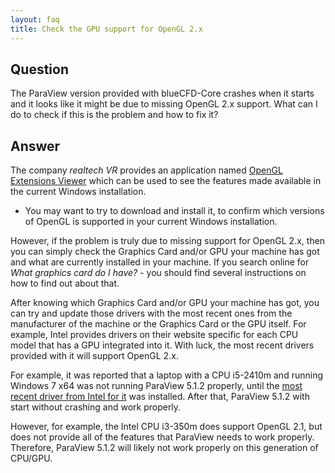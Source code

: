 ```yaml
---
layout: faq
title: Check the GPU support for OpenGL 2.x
---
```



## Question

The ParaView version provided with blueCFD-Core crashes when it starts and it
looks like it might be due to missing OpenGL 2.x support. What can I do to
check if this is the problem and how to fix it?


## Answer

The company _realtech VR_ provides an application named
[OpenGL Extensions Viewer](http://realtech-vr.com/admin/glview) which can be
used to see the features made available in the current Windows installation.
 
 * You may want to try to download and install it, to confirm which versions of
   OpenGL is supported in your current Windows installation.

However, if the problem is truly due to missing support for OpenGL 2.x, then
you can simply check the Graphics Card and/or GPU your machine has got and what
are currently installed in your machine. If you search online for _What
graphics card do I have?_ - you should find several instructions on how to find
out about that.

After knowing which Graphics Card and/or GPU your machine has got, you can try
and update those drivers with the most recent ones from the manufacturer of the
machine or the Graphics Card or the GPU itself. For example, Intel provides
drivers on their website specific for each CPU model that has a GPU integrated
into it. With luck, the most recent drivers provided with it will support
OpenGL 2.x.

For example, it was reported that a laptop with a CPU i5-2410m and running
Windows 7 x64 was not running ParaView 5.1.2 properly, until the
[most recent driver from Intel for it](https://downloadcenter.intel.com/download/24971/Intel-HD-Graphics-Driver-for-Windows-7-8-64-bit?product=52224)
was installed. After that, ParaView 5.1.2 with start without crashing and work
properly.

However, for example, the Intel CPU i3-350m does support OpenGL 2.1, but does
not provide all of the features that ParaView needs to work properly.
Therefore, ParaView 5.1.2 will likely not work properly on this generation of
CPU/GPU.
